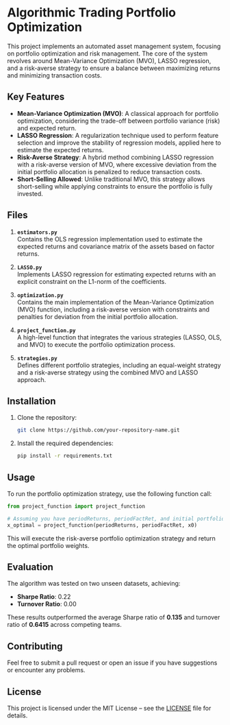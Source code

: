 
# Algorithmic Trading Portfolio Optimization

This project implements an automated asset management system, focusing on portfolio optimization and risk management. The core of the system revolves around Mean-Variance Optimization (MVO), LASSO regression, and a risk-averse strategy to ensure a balance between maximizing returns and minimizing transaction costs.

## Key Features

- **Mean-Variance Optimization (MVO)**: A classical approach for portfolio optimization, considering the trade-off between portfolio variance (risk) and expected return.
- **LASSO Regression**: A regularization technique used to perform feature selection and improve the stability of regression models, applied here to estimate the expected returns.
- **Risk-Averse Strategy**: A hybrid method combining LASSO regression with a risk-averse version of MVO, where excessive deviation from the initial portfolio allocation is penalized to reduce transaction costs.
- **Short-Selling Allowed**: Unlike traditional MVO, this strategy allows short-selling while applying constraints to ensure the portfolio is fully invested.

## Files

1. **`estimators.py`**  
   Contains the OLS regression implementation used to estimate the expected returns and covariance matrix of the assets based on factor returns.

2. **`LASSO.py`**  
   Implements LASSO regression for estimating expected returns with an explicit constraint on the L1-norm of the coefficients.

3. **`optimization.py`**  
   Contains the main implementation of the Mean-Variance Optimization (MVO) function, including a risk-averse version with constraints and penalties for deviation from the initial portfolio allocation.

4. **`project_function.py`**  
   A high-level function that integrates the various strategies (LASSO, OLS, and MVO) to execute the portfolio optimization process.

5. **`strategies.py`**  
   Defines different portfolio strategies, including an equal-weight strategy and a risk-averse strategy using the combined MVO and LASSO approach.

## Installation

1. Clone the repository:
   ```bash
   git clone https://github.com/your-repository-name.git
   ```

2. Install the required dependencies:
   ```bash
   pip install -r requirements.txt
   ```

## Usage

To run the portfolio optimization strategy, use the following function call:

```python
from project_function import project_function

# Assuming you have periodReturns, periodFactRet, and initial portfolio weights (x0)
x_optimal = project_function(periodReturns, periodFactRet, x0)
```

This will execute the risk-averse portfolio optimization strategy and return the optimal portfolio weights.

## Evaluation

The algorithm was tested on two unseen datasets, achieving:
- **Sharpe Ratio**: 0.22
- **Turnover Ratio**: 0.00

These results outperformed the average Sharpe ratio of **0.135** and turnover ratio of **0.6415** across competing teams.

## Contributing

Feel free to submit a pull request or open an issue if you have suggestions or encounter any problems.

## License

This project is licensed under the MIT License – see the [LICENSE](LICENSE) file for details.
